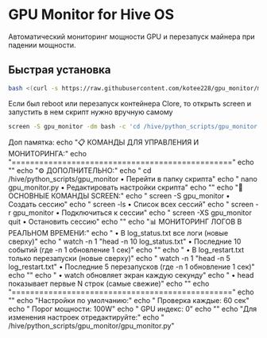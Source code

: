 # GPU Monitor for Hive OS

Автоматический мониторинг мощности GPU и перезапуск майнера при падении мощности.

## Быстрая установка

```bash
bash <(curl -s https://raw.githubusercontent.com/kotee228/gpu_monitor/main/install.sh)
```

Если был reboot или перезапуск контейнера Clore, то открыть screen и запустить в нем скрипт нужно вручную самому
```bash
screen -S gpu_monitor -dm bash -c 'cd /hive/python_scripts/gpu_monitor && source venv/bin/activate && python gpu_monitor.py'
```

Доп памятка:
echo "📋 КОМАНДЫ ДЛЯ УПРАВЛЕНИЯ И МОНИТОРИНГА:"
echo "================================================"
echo ""
echo "⚙️  ДОПОЛНИТЕЛЬНО:"
echo "  cd /hive/python_scripts/gpu_monitor • Перейти в папку скрипта"
echo "  nano gpu_monitor.py          • Редактировать настройки скрипта"
echo ""
echo "🎯 ОСНОВНЫЕ КОМАНДЫ SCREEN:"
echo "  screen -S gpu_monitor        • Создать сессию"
echo "  screen -ls                   • Список всех сессий"
echo "  screen -r gpu_monitor        • Подключиться к сессии"
echo "  screen -XS gpu_monitor quit  • Остановить сессию"
echo ""
echo "📊 МОНИТОРИНГ ЛОГОВ В РЕАЛЬНОМ ВРЕМЕНИ:"
echo "  • В log_status.txt все логи (новые сверху)"
echo "  watch -n 1 \"head -n 10 log_status.txt\"   • Последние 10 событий (где -n 1 обновление 1 сек)"
echo ""
echo "  • В log_restart.txt только перезапуски (новые сверху)"
echo "  watch -n 1 \"head -n 5 log_restart.txt\"   • Последние 5 перезапусков (где -n 1 обновление 1 сек)"
echo ""
echo "  • watch обновляет экран каждую секунду"
echo "  • head показывает первые N строк (самые свежие)"
echo ""
echo "================================================"
echo ""
echo "Настройки по умолчанию:"
echo "  Проверка каждые: 60 сек"
echo "  Порог мощности:   100W"
echo "  GPU индекс:       0"
echo ""
echo "Для изменения настроек отредактируйте:"
echo "  /hive/python_scripts/gpu_monitor/gpu_monitor.py"
